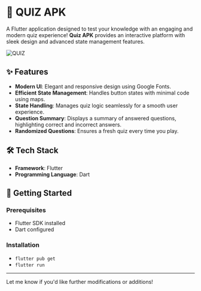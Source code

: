 # 🧠 QUIZ APK

A Flutter application designed to test your knowledge with an engaging and modern quiz experience! **Quiz APK** provides an interactive platform with sleek design and advanced state management features.

![QUIZ](https://github.com/user-attachments/assets/7b56b732-0f55-48f3-a887-265cd394498d)


## ✨ Features

- **Modern UI**: Elegant and responsive design using Google Fonts.  
- **Efficient State Management**: Handles button states with minimal code using maps.  
- **State Handling**: Manages quiz logic seamlessly for a smooth user experience.  
- **Question Summary**: Displays a summary of answered questions, highlighting correct and incorrect answers.  
- **Randomized Questions**: Ensures a fresh quiz every time you play.  

## 🛠️ Tech Stack

- **Framework**: Flutter  
- **Programming Language**: Dart  

## 🚀 Getting Started

### Prerequisites

- Flutter SDK installed  
- Dart configured  

### Installation
- `flutter pub get`  
- `flutter run`

---

Let me know if you'd like further modifications or additions!
